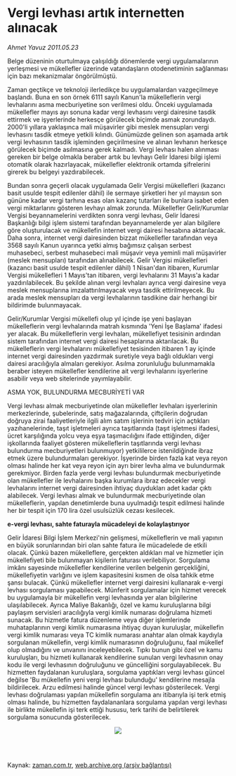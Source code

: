 # Vergi levhası artık internetten alınacak

*Ahmet  Yavuz 2011.05.23*

<td class="columnist-detail">
<p>Belge düzeninin oturtulmaya çalışıldığı dönemlerde vergi uygulamalarının yerleşmesi ve mükellefler üzerinde vatandaşların otodenetiminin sağlanması için bazı mekanizmalar öngörülmüştü.</p>
<p>
<div id="haberMetinDiv">
<p>Zaman geçtikçe ve teknoloji ilerledikçe bu uygulamalardan vazgeçilmeye başlandı. Buna en son örnek 6111 sayılı Kanun'la mükelleflerin vergi levhalarını asma mecburiyetine son verilmesi oldu. Önceki uygulamada mükellefler mayıs ayı sonuna kadar vergi levhasını vergi dairesine tasdik ettirmek ve işyerlerinde herkesçe görülecek biçimde asmak zorundaydı. 2000'li yıllara yaklaşınca mali müşavirler gibi meslek mensupları vergi levhasını tasdik etmeye yetkili kılındı. Günümüzde gelinen son aşamada artık vergi levhasının tasdik işleminden geçirilmesine ve alınan levhanın herkesçe görülecek biçimde asılmasına gerek kalmadı. Vergi levhası halen alınması gereken bir belge olmakla beraber artık bu levhayı Gelir İdaresi bilgi işlemi otomatik olarak hazırlayacak, mükellefler elektronik ortamda şifrelerini girerek bu belgeyi yazdırabilecek.
<p>Bundan sonra geçerli olacak uygulamada Gelir Vergisi mükellefleri (kazancı basit usulde tespit edilenler dâhil) ile sermaye şirketleri her yıl mayısın son gününe kadar vergi tarhına esas olan kazanç tutarları ile bunlara isabet eden vergi miktarlarını gösteren levhayı almak zorunda. Mükellefler Gelir/Kurumlar Vergisi beyannamelerini verdikten sonra vergi levhası, Gelir İdaresi Başkanlığı bilgi işlem sistemi tarafından beyannamelerde yer alan bilgilere göre oluşturulacak ve mükellefin internet vergi dairesi hesabına aktarılacak. Daha sonra, internet vergi dairesinden bizzat mükellefler tarafından veya 3568 sayılı Kanun uyarınca yetki almış bağımsız çalışan serbest muhasebeci, serbest muhasebeci mali müşavir veya yeminli mali müşavirler (meslek mensupları) tarafından alınabilecek. Gelir Vergisi mükellefleri (kazancı basit usulde tespit edilenler dâhil) 1 Nisan'dan itibaren, Kurumlar Vergisi mükellefleri 1 Mayıs'tan itibaren, vergi levhalarını 31 Mayıs'a kadar yazdırılabilecek. Bu şekilde alınan vergi levhaları ayrıca vergi dairesine veya meslek mensuplarına imzalattırılmayacak veya tasdik ettirilmeyecek. Bu arada meslek mensupları da vergi levhalarının tasdikine dair herhangi bir bildirimde bulunmayacak.
<p>Gelir/Kurumlar Vergisi mükellefi olup yıl içinde işe yeni başlayan mükelleflerin vergi levhalarında matrah kısmında 'Yeni İşe Başlama' ifadesi yer alacak. Bu mükelleflerin vergi levhaları, mükellefiyet tesisinin ardından sistem tarafından internet vergi dairesi hesaplarına aktarılacak. Bu mükelleflerin vergi levhalarını mükellefiyet tesisinden itibaren 1 ay içinde internet vergi dairesinden yazdırmak suretiyle veya bağlı oldukları vergi dairesi aracılığıyla almaları gerekiyor. Asılma zorunluluğu bulunmamakla beraber isteyen mükellefler kendilerine ait vergi levhalarını işyerlerine asabilir veya web sitelerinde yayımlayabilir.
<p>ASMA YOK, BULUNDURMA MECBURİYETİ VAR
<p>Vergi levhası almak mecburiyetinde olan mükellefler levhaları işyerlerinin merkezlerinde, şubelerinde, satış mağazalarında, çiftçilerin doğrudan doğruya zirai faaliyetleriyle ilgili alım satım işlerinin tedviri için açtıkları yazıhanelerinde, taşıt işletmeleri ayrıca taşıtlarında (taşıt işletmesi ifadesi, ücret karşılığında yolcu veya eşya taşımacılığını ifade ettiğinden, diğer işkollarında faaliyet gösteren mükelleflerin taşıtlarında vergi levhası bulundurma mecburiyetleri bulunmuyor) yetkililerce istenildiğinde ibraz etmek üzere bulundurmaları gerekiyor. İşyerinde birden fazla kat veya reyon olması halinde her kat veya reyon için ayrı birer levha alma ve bulundurmak gerekmiyor. Birden fazla yerde vergi levhası bulundurmak mecburiyetinde olan mükellefler ile levhalarını başka kurumlara ibraz edecekler vergi levhalarını internet vergi dairesinden ihtiyaç duydukları adet kadar çıktı alabilecek. Vergi levhası almak ve bulundurmak mecburiyetinde olan mükelleflerin, yapılan denetimlerde buna uyulmadığı tespit edilmesi halinde her bir tespit için 170 lira özel usulsüzlük cezası kesilecek.
<p><b>e-vergi levhası, sahte faturayla mücadeleyi de kolaylaştırıyor</b>
<p>Gelir İdaresi Bilgi İşlem Merkezi'nin gelişmesi, mükelleflerin ve mali yapının en büyük sorunlarından biri olan sahte fatura ile mücadelede de etkili olacak. Çünkü bazen mükelleflere, gerçekten aldıkları mal ve hizmetler için mükellefiyeti bile bulunmayan kişilerin faturası verilebiliyor. Sorgulama imkânı sayesinde mükellefler kendilerine verilen belgenin gerçekliğini, mükellefiyetin varlığını ve işlem kapasitesini kısmen de olsa tahkik etme şansı bulacak. Çünkü mükellefler internet vergi dairesini kullanarak e-vergi levhası sorgulaması yapabilecek. Münferit sorgulamalar için hizmet verecek bu uygulamayla bir mükellefin vergi levhasında yer alan bilgilerine ulaşılabilecek. Ayrıca Maliye Bakanlığı, özel ve kamu kuruluşlarına bilgi paylaşım servisleri aracılığıyla vergi kimlik numarası doğrulama hizmeti sunacak. Bu hizmetle fatura düzenleme veya diğer işlemlerinde muhataplarının vergi kimlik numarasına ihtiyaç duyan kuruluşlar, mükellefin vergi kimlik numarası veya TC kimlik numarası anahtar alan olmak kaydıyla sorgulanan mükellefin, vergi kimlik numarasının doğruluğunu, faal mükellef olup olmadığını ve unvanını inceleyebilecek. Tıpkı bunun gibi özel ve kamu kuruluşları, bu hizmeti kullanarak kendilerine sunulan vergi levhasının onay kodu ile vergi levhasının doğruluğunu ve güncelliğini sorgulayabilecek. Bu hizmetten faydalanan kuruluşlara, sorgulama yaptıkları vergi levhası güncel değilse 'Bu mükellefin yeni vergi levhası bulunduğu' kendilerine mesajla bildirilecek. Arzu edilmesi halinde güncel vergi levhası gösterilecek. Vergi levhası doğrulaması yapılan mükellefin sorgulama anı itibarıyla işi terk etmiş olması halinde, bu hizmetten faydalananlara sorgulama yapılan vergi levhası ile birlikte mükellefin işi terk ettiği hususu, terk tarihi de belirtilerek sorgulama sonucunda gösterilecek.
<p>
<p><p align="center"><img border="0" src="http://web.archive.org/web/20110527211750im_/http://medya.zaman.com.tr/2011/05/23/vergi.jpg"/>
</p></p></p></p></p></p></p></p></p></p></div>
</p>


<p><br>
		 </br></p></td>

Kaynak: [zaman.com.tr](http://zaman.com.tr/yazar.do?yazino=1137547), [web.archive.org (arşiv bağlantısı)](http://web.archive.org/web/20110527211750/http://www.zaman.com.tr:80/yazar.do?yazino=1137547)
